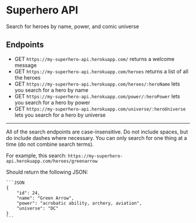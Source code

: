 # Superhero API

Search for heroes by name, power, and comic universe

## Endpoints

- GET `https://my-superhero-api.herokuapp.com/` returns a welcome message
- GET `https://my-superhero-api.herokuapp.com/heroes` returns a list of all the heroes
- GET `https://my-superhero-api.herokuapp.com/heroes/:heroName` lets you search for a hero by name
- GET `https://my-superhero-api.herokuapp.com/power/:heroPower` lets you search for a hero by power
- GET `https://my-superhero-api.herokuapp.com/universe/:heroUniverse` lets you search for a hero by universe

---

  All of the search endpoints are case-insensitive. Do not include spaces, but do include dashes where necessary. You can only search for one thing at a time (do not combine search terms).


  For example, this search: `https://my-superhero-api.herokuapp.com/heroes/greenarrow`


  Should return the following JSON:


    ```JSON
    {
        "id": 24,
        "name": "Green Arrow",
        "power": "acrobatic ability, archery, aviation",
        "universe": "DC"
    }
    ```
